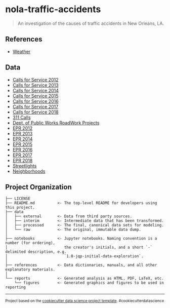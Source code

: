 # nola-traffic-accidents

> An investigation of the causes of traffic accidents in New Orleans, LA.

## References

- [Weather](https://www1.ncdc.noaa.gov/pub/data/cdo/documentation/LCD_documentation.pdf)

## Data

- [Calls for Service 2012](https://data.nola.gov/Public-Safety-and-Preparedness/Calls-for-Service-2012/rv3g-ypg7)
- [Calls for Service 2013](https://data.nola.gov/Public-Safety-and-Preparedness/Calls-for-Service-2013/5fn8-vtui)
- [Calls for Service 2014](https://data.nola.gov/Public-Safety-and-Preparedness/Calls-for-Service-2014/jsyu-nz5r)
- [Calls for Service 2015](https://data.nola.gov/Public-Safety-and-Preparedness/Calls-for-Service-2015/w68y-xmk6)
- [Calls for Service 2016](https://data.nola.gov/Public-Safety-and-Preparedness/Calls-for-Service-2016/wgrp-d3ma)
- [Calls for Service 2017](https://data.nola.gov/Public-Safety-and-Preparedness/Calls-for-Service-2017/bqmt-f3jk)
- [Calls for Service 2018](https://data.nola.gov/Public-Safety-and-Preparedness/Calls-for-Service-2018/9san-ivhk)
- [311 Calls](https://data.nola.gov/City-Administration/311-Calls-2012-Present-/3iz8-nghx)
- [Dept. of Public Works RoadWork Projects](https://data.nola.gov/Transportation-and-Infrastructure/Dept-of-Public-Works-RoadWork-Projects/gbxh-56wk)
- [EPR 2012](https://data.nola.gov/Public-Safety-and-Preparedness/Electronic-Police-Report-2012/x7yt-gfg9)
- [EPR 2013](https://data.nola.gov/Public-Safety-and-Preparedness/Electronic-Police-Report-2013/je4t-6qub)
- [EPR 2014](https://data.nola.gov/Public-Safety-and-Preparedness/Electronic-Police-Report-2014/6mst-xjhm)
- [EPR 2015](https://data.nola.gov/Public-Safety-and-Preparedness/Electronic-Police-Report-2015/9ctg-u58a)
- [EPR 2016](https://data.nola.gov/Public-Safety-and-Preparedness/Electronic-Police-Report-2016/4gc2-25he)
- [EPR 2017](https://data.nola.gov/Public-Safety-and-Preparedness/Electronic-Police-Report-2017/qtcu-97s9)
- [EPR 2018](https://data.nola.gov/Public-Safety-and-Preparedness/Electronic-Police-Report-2018/3m97-9vtw)
- [Streetlights](https://data.nola.gov/dataset/Streetlights/ut7r-kcda)
- [Neighborhoods](https://data.nola.gov/Geographic-Base-Layers/Neighborhood-Statistical-Areas/c2j2-5qdf)

## Project Organization

    ├── LICENSE
    ├── README.md          <- The top-level README for developers using this project.
    ├── data
    │   ├── external       <- Data from third party sources.
    │   ├── interim        <- Intermediate data that has been transformed.
    │   ├── processed      <- The final, canonical data sets for modeling.
    │   └── raw            <- The original, immutable data dump.
    │
    ├── notebooks          <- Jupyter notebooks. Naming convention is a number (for ordering),
    │                         the creator's initials, and a short `-` delimited description, e.g.
    │                         `1.0-jqp-initial-data-exploration`.
    │
    ├── references         <- Data dictionaries, manuals, and all other explanatory materials.
    │
    └── reports            <- Generated analysis as HTML, PDF, LaTeX, etc.
        └── figures        <- Generated graphics and figures to be used in reporting

--------

<p><small>Project based on the <a target="_blank" href="https://drivendata.github.io/cookiecutter-data-science/">cookiecutter data science project template</a>. #cookiecutterdatascience</small></p>
